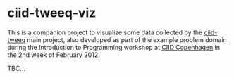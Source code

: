 # ciid-tweeq-viz

This is a companion project to visualize some data collected by the [ciid-tweeq](http://github.com/postspectacular/ciid-tweeq) main project, also developed as part of the example problem domain during the Introduction to Programming workshop at [CIID Copenhagen](http://ciid.dk/) in the 2nd week of February 2012.

TBC...